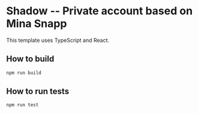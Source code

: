 # Shadow -- Private account based on Mina Snapp

This template uses TypeScript and React.

## How to build

```sh
npm run build
```

## How to run tests

```sh
npm run test
```